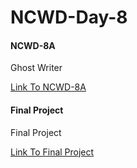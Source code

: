 # NCWD-Day-8

#### NCWD-8A
Ghost Writer

[Link To NCWD-8A](https://github.com/codebug-nc/NCWD-8A)



#### Final Project
Final Project

[Link To Final Project](https://github.com/codebug-nc/Final-Project)
